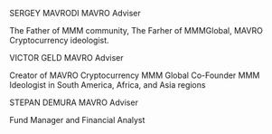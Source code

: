 SERGEY MAVRODI
MAVRO Adviser 

The Father of MMM community, 
The Farher of MMMGlobal, 
MAVRO Cryptocurrency ideologist.

VICTOR GELD
MAVRO Adviser

Creator of MAVRO Cryptocurrency
MMM Global Co-Founder
MMM Ideologist in South America, Africa, and Asia regions

STEPAN DEMURA
MAVRO Adviser

Fund Manager and Financial Analyst
